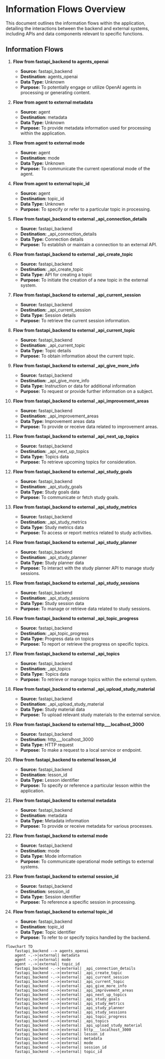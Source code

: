 # Information Flows Overview
This document outlines the information flows within the application, detailing the interactions between the backend and external systems, including APIs and data components relevant to specific functions.

## Information Flows

1. **Flow from fastapi_backend to agents_openai**
   - **Source:** fastapi_backend
   - **Destination:** agents_openai
   - **Data Type:** Unknown
   - **Purpose:** To potentially engage or utilize OpenAI agents in processing or generating content.

2. **Flow from agent to external metadata**
   - **Source:** agent
   - **Destination:** metadata
   - **Data Type:** Unknown
   - **Purpose:** To provide metadata information used for processing within the application.

3. **Flow from agent to external mode**
   - **Source:** agent
   - **Destination:** mode
   - **Data Type:** Unknown
   - **Purpose:** To communicate the current operational mode of the agent.

4. **Flow from agent to external topic_id**
   - **Source:** agent
   - **Destination:** topic_id
   - **Data Type:** Unknown
   - **Purpose:** To specify or refer to a particular topic in processing.

5. **Flow from fastapi_backend to external _api_connection_details**
   - **Source:** fastapi_backend
   - **Destination:** _api_connection_details
   - **Data Type:** Connection details
   - **Purpose:** To establish or maintain a connection to an external API.

6. **Flow from fastapi_backend to external _api_create_topic**
   - **Source:** fastapi_backend
   - **Destination:** _api_create_topic
   - **Data Type:** API for creating a topic
   - **Purpose:** To initiate the creation of a new topic in the external system.

7. **Flow from fastapi_backend to external _api_current_session**
   - **Source:** fastapi_backend
   - **Destination:** _api_current_session
   - **Data Type:** Session details
   - **Purpose:** To retrieve the current session information.

8. **Flow from fastapi_backend to external _api_current_topic**
   - **Source:** fastapi_backend
   - **Destination:** _api_current_topic
   - **Data Type:** Topic details
   - **Purpose:** To obtain information about the current topic.

9. **Flow from fastapi_backend to external _api_give_more_info**
   - **Source:** fastapi_backend
   - **Destination:** _api_give_more_info
   - **Data Type:** Instruction or data for additional information
   - **Purpose:** To request or provide further information on a subject.

10. **Flow from fastapi_backend to external _api_improvement_areas**
    - **Source:** fastapi_backend
    - **Destination:** _api_improvement_areas
    - **Data Type:** Improvement areas data
    - **Purpose:** To provide or receive data related to improvement areas.

11. **Flow from fastapi_backend to external _api_next_up_topics**
    - **Source:** fastapi_backend
    - **Destination:** _api_next_up_topics
    - **Data Type:** Topics data
    - **Purpose:** To retrieve upcoming topics for consideration.

12. **Flow from fastapi_backend to external _api_study_goals**
    - **Source:** fastapi_backend
    - **Destination:** _api_study_goals
    - **Data Type:** Study goals data
    - **Purpose:** To communicate or fetch study goals.

13. **Flow from fastapi_backend to external _api_study_metrics**
    - **Source:** fastapi_backend
    - **Destination:** _api_study_metrics
    - **Data Type:** Study metrics data
    - **Purpose:** To access or report metrics related to study activities.

14. **Flow from fastapi_backend to external _api_study_planner**
    - **Source:** fastapi_backend
    - **Destination:** _api_study_planner
    - **Data Type:** Study planner data
    - **Purpose:** To interact with the study planner API to manage study sessions.

15. **Flow from fastapi_backend to external _api_study_sessions**
    - **Source:** fastapi_backend
    - **Destination:** _api_study_sessions
    - **Data Type:** Study session data
    - **Purpose:** To manage or retrieve data related to study sessions.

16. **Flow from fastapi_backend to external _api_topic_progress**
    - **Source:** fastapi_backend
    - **Destination:** _api_topic_progress
    - **Data Type:** Progress data on topics
    - **Purpose:** To report or retrieve the progress on specific topics.

17. **Flow from fastapi_backend to external _api_topics**
    - **Source:** fastapi_backend
    - **Destination:** _api_topics
    - **Data Type:** Topics data
    - **Purpose:** To retrieve or manage topics within the external system.

18. **Flow from fastapi_backend to external _api_upload_study_material**
    - **Source:** fastapi_backend
    - **Destination:** _api_upload_study_material
    - **Data Type:** Study material data
    - **Purpose:** To upload relevant study materials to the external service.

19. **Flow from fastapi_backend to external http___localhost_3000**
    - **Source:** fastapi_backend
    - **Destination:** http___localhost_3000
    - **Data Type:** HTTP request
    - **Purpose:** To make a request to a local service or endpoint.

20. **Flow from fastapi_backend to external lesson_id**
    - **Source:** fastapi_backend
    - **Destination:** lesson_id
    - **Data Type:** Lesson identifier
    - **Purpose:** To specify or reference a particular lesson within the application.

21. **Flow from fastapi_backend to external metadata**
    - **Source:** fastapi_backend
    - **Destination:** metadata
    - **Data Type:** Metadata information
    - **Purpose:** To provide or receive metadata for various processes.

22. **Flow from fastapi_backend to external mode**
    - **Source:** fastapi_backend
    - **Destination:** mode
    - **Data Type:** Mode information
    - **Purpose:** To communicate operational mode settings to external systems.

23. **Flow from fastapi_backend to external session_id**
    - **Source:** fastapi_backend
    - **Destination:** session_id
    - **Data Type:** Session identifier
    - **Purpose:** To reference a specific session in processing.

24. **Flow from fastapi_backend to external topic_id**
    - **Source:** fastapi_backend
    - **Destination:** topic_id
    - **Data Type:** Topic identifier
    - **Purpose:** To refer to or specify topics handled by the backend.

```mermaid
flowchart TD
    fastapi_backend --> agents_openai
    agent -.->|external| metadata
    agent -.->|external| mode
    agent -.->|external| topic_id
    fastapi_backend -.->|external| _api_connection_details
    fastapi_backend -.->|external| _api_create_topic
    fastapi_backend -.->|external| _api_current_session
    fastapi_backend -.->|external| _api_current_topic
    fastapi_backend -.->|external| _api_give_more_info
    fastapi_backend -.->|external| _api_improvement_areas
    fastapi_backend -.->|external| _api_next_up_topics
    fastapi_backend -.->|external| _api_study_goals
    fastapi_backend -.->|external| _api_study_metrics
    fastapi_backend -.->|external| _api_study_planner
    fastapi_backend -.->|external| _api_study_sessions
    fastapi_backend -.->|external| _api_topic_progress
    fastapi_backend -.->|external| _api_topics
    fastapi_backend -.->|external| _api_upload_study_material
    fastapi_backend -.->|external| http___localhost_3000
    fastapi_backend -.->|external| lesson_id
    fastapi_backend -.->|external| metadata
    fastapi_backend -.->|external| mode
    fastapi_backend -.->|external| session_id
    fastapi_backend -.->|external| topic_id
```